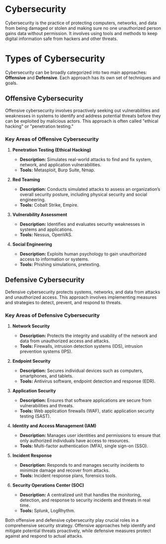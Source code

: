 # Cybersecurity

Cybersecurity is the practice of protecting computers, networks, and data from being damaged or stolen and making sure no one unauthorized person gains data without permission. It involves using tools and methods to keep digital information safe from hackers and other threats.

# Types of Cybersecurity

Cybersecurity can be broadly categorized into two main approaches: **Offensive** and **Defensive**. Each approach has its own set of techniques and goals.

## Offensive Cybersecurity

Offensive cybersecurity involves proactively seeking out vulnerabilities and weaknesses in systems to identify and address potential threats before they can be exploited by malicious actors. This approach is often called "ethical hacking" or "penetration testing."

### Key Areas of Offensive Cybersecurity

1. **Penetration Testing (Ethical Hacking)**
   - **Description:** Simulates real-world attacks to find and fix system, network, and application vulnerabilities.
   - **Tools:** Metasploit, Burp Suite, Nmap.

2. **Red Teaming**
   - **Description:** Conducts simulated attacks to assess an organization’s overall security posture, including physical security and social engineering.
   - **Tools:** Cobalt Strike, Empire.

3. **Vulnerability Assessment**
   - **Description:** Identifies and evaluates security weaknesses in systems and applications.
   - **Tools:** Nessus, OpenVAS.

4. **Social Engineering**
   - **Description:** Exploits human psychology to gain unauthorized access to information or systems.
   - **Tools:** Phishing simulations, pretexting.

## Defensive Cybersecurity

Defensive cybersecurity protects systems, networks, and data from attacks and unauthorized access. This approach involves implementing measures and strategies to detect, prevent, and respond to threats.

### Key Areas of Defensive Cybersecurity

1. **Network Security**
   - **Description:** Protects the integrity and usability of the network and data from unauthorized access and attacks.
   - **Tools:** Firewalls, intrusion detection systems (IDS), intrusion prevention systems (IPS).

2. **Endpoint Security**
   - **Description:** Secures individual devices such as computers, smartphones, and tablets.
   - **Tools:** Antivirus software, endpoint detection and response (EDR).

3. **Application Security**
   - **Description:** Ensures that software applications are secure from vulnerabilities and threats.
   - **Tools:** Web application firewalls (WAF), static application security testing (SAST).

4. **Identity and Access Management (IAM)**
   - **Description:** Manages user identities and permissions to ensure that only authorized individuals have access to resources.
   - **Tools:** Multi-factor authentication (MFA), single sign-on (SSO).

5. **Incident Response**
   - **Description:** Responds to and manages security incidents to minimize damage and recover from attacks.
   - **Tools:** Incident response plans, forensics tools.

6. **Security Operations Center (SOC)**
   - **Description:** A centralized unit that handles the monitoring, detection, and response to security incidents and threats in real time. 
   - **Tools:** Splunk, LogRhythm.

Both offensive and defensive cybersecurity play crucial roles in a comprehensive security strategy. Offensive approaches help identify and mitigate potential threats proactively, while defensive measures protect against and respond to actual attacks.
